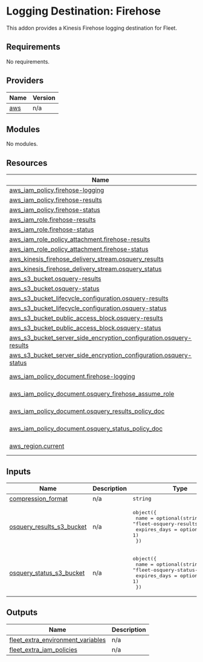 # Logging Destination: Firehose
This addon provides a Kinesis Firehose logging destination for Fleet.

## Requirements

No requirements.

## Providers

| Name | Version |
|------|---------|
| <a name="provider_aws"></a> [aws](#provider\_aws) | n/a |

## Modules

No modules.

## Resources

| Name | Type |
|------|------|
| [aws_iam_policy.firehose-logging](https://registry.terraform.io/providers/hashicorp/aws/latest/docs/resources/iam_policy) | resource |
| [aws_iam_policy.firehose-results](https://registry.terraform.io/providers/hashicorp/aws/latest/docs/resources/iam_policy) | resource |
| [aws_iam_policy.firehose-status](https://registry.terraform.io/providers/hashicorp/aws/latest/docs/resources/iam_policy) | resource |
| [aws_iam_role.firehose-results](https://registry.terraform.io/providers/hashicorp/aws/latest/docs/resources/iam_role) | resource |
| [aws_iam_role.firehose-status](https://registry.terraform.io/providers/hashicorp/aws/latest/docs/resources/iam_role) | resource |
| [aws_iam_role_policy_attachment.firehose-results](https://registry.terraform.io/providers/hashicorp/aws/latest/docs/resources/iam_role_policy_attachment) | resource |
| [aws_iam_role_policy_attachment.firehose-status](https://registry.terraform.io/providers/hashicorp/aws/latest/docs/resources/iam_role_policy_attachment) | resource |
| [aws_kinesis_firehose_delivery_stream.osquery_results](https://registry.terraform.io/providers/hashicorp/aws/latest/docs/resources/kinesis_firehose_delivery_stream) | resource |
| [aws_kinesis_firehose_delivery_stream.osquery_status](https://registry.terraform.io/providers/hashicorp/aws/latest/docs/resources/kinesis_firehose_delivery_stream) | resource |
| [aws_s3_bucket.osquery-results](https://registry.terraform.io/providers/hashicorp/aws/latest/docs/resources/s3_bucket) | resource |
| [aws_s3_bucket.osquery-status](https://registry.terraform.io/providers/hashicorp/aws/latest/docs/resources/s3_bucket) | resource |
| [aws_s3_bucket_lifecycle_configuration.osquery-results](https://registry.terraform.io/providers/hashicorp/aws/latest/docs/resources/s3_bucket_lifecycle_configuration) | resource |
| [aws_s3_bucket_lifecycle_configuration.osquery-status](https://registry.terraform.io/providers/hashicorp/aws/latest/docs/resources/s3_bucket_lifecycle_configuration) | resource |
| [aws_s3_bucket_public_access_block.osquery-results](https://registry.terraform.io/providers/hashicorp/aws/latest/docs/resources/s3_bucket_public_access_block) | resource |
| [aws_s3_bucket_public_access_block.osquery-status](https://registry.terraform.io/providers/hashicorp/aws/latest/docs/resources/s3_bucket_public_access_block) | resource |
| [aws_s3_bucket_server_side_encryption_configuration.osquery-results](https://registry.terraform.io/providers/hashicorp/aws/latest/docs/resources/s3_bucket_server_side_encryption_configuration) | resource |
| [aws_s3_bucket_server_side_encryption_configuration.osquery-status](https://registry.terraform.io/providers/hashicorp/aws/latest/docs/resources/s3_bucket_server_side_encryption_configuration) | resource |
| [aws_iam_policy_document.firehose-logging](https://registry.terraform.io/providers/hashicorp/aws/latest/docs/data-sources/iam_policy_document) | data source |
| [aws_iam_policy_document.osquery_firehose_assume_role](https://registry.terraform.io/providers/hashicorp/aws/latest/docs/data-sources/iam_policy_document) | data source |
| [aws_iam_policy_document.osquery_results_policy_doc](https://registry.terraform.io/providers/hashicorp/aws/latest/docs/data-sources/iam_policy_document) | data source |
| [aws_iam_policy_document.osquery_status_policy_doc](https://registry.terraform.io/providers/hashicorp/aws/latest/docs/data-sources/iam_policy_document) | data source |
| [aws_region.current](https://registry.terraform.io/providers/hashicorp/aws/latest/docs/data-sources/region) | data source |

## Inputs

| Name | Description | Type | Default | Required |
|------|-------------|------|---------|:--------:|
| <a name="input_compression_format"></a> [compression\_format](#input\_compression\_format) | n/a | `string` | `"UNCOMPRESSED"` | no |
| <a name="input_osquery_results_s3_bucket"></a> [osquery\_results\_s3\_bucket](#input\_osquery\_results\_s3\_bucket) | n/a | <pre>object({<br>    name         = optional(string, "fleet-osquery-results-archive")<br>    expires_days = optional(number, 1)<br>  })</pre> | <pre>{<br>  "expires_days": 1,<br>  "name": "fleet-osquery-results-archive"<br>}</pre> | no |
| <a name="input_osquery_status_s3_bucket"></a> [osquery\_status\_s3\_bucket](#input\_osquery\_status\_s3\_bucket) | n/a | <pre>object({<br>    name         = optional(string, "fleet-osquery-status-archive")<br>    expires_days = optional(number, 1)<br>  })</pre> | <pre>{<br>  "expires_days": 1,<br>  "name": "fleet-osquery-status-archive"<br>}</pre> | no |

## Outputs

| Name | Description |
|------|-------------|
| <a name="output_fleet_extra_environment_variables"></a> [fleet\_extra\_environment\_variables](#output\_fleet\_extra\_environment\_variables) | n/a |
| <a name="output_fleet_extra_iam_policies"></a> [fleet\_extra\_iam\_policies](#output\_fleet\_extra\_iam\_policies) | n/a |
